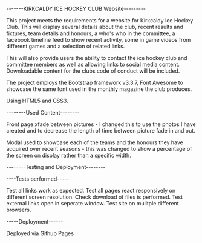 -------KIRKCALDY ICE HOCKEY CLUB Website---------

This project meets the requirements for a website for Kirkcaldy Ice Hockey Club. This will display several details about the club, recent 
results and fixtures, team details and honours, a who's who in the committee, a facebook timeline feed to show recent activity, some in game
videos from different games and a selection of related links.

This will also provide users the ability to contact the ice hockey club and committee members as well as allowing links to social media content. 
Downloadable content for the clubs code of conduct will be included.

The project employs the Bootstrap framework v3.3.7, Font Awesome to showcase the same font used in the monthly magazine the club produces.

Using HTML5 and CSS3.


--------Used Content--------

Front page xfade between pictures - I changed this to use the photos I have created and to decrease the length of time between picture fade in and out.

Modal used to showcase each of the teams and the honours they have acquired over recent seasons - this was changed to show a percentage of the screen
on display rather than a specific width.

--------Testing and Deployment--------

----Tests performed-----

Test all links work as expected.
Test all pages react responsively on different screen resolution.
Check download of files is performed.
Test external links open in seperate window.
Test site on mulitple different browsers.

-----Deployment------

Deployed via Github Pages